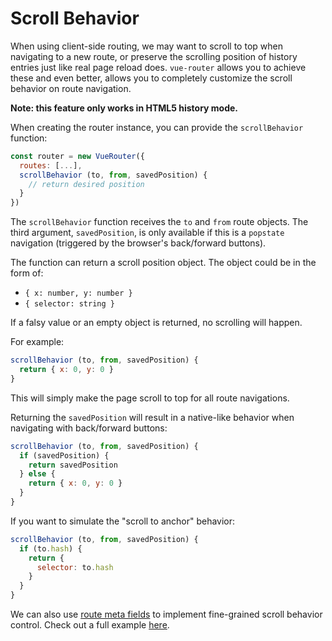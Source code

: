 # Scroll Behavior

When using client-side routing, we may want to scroll to top when navigating to a new route, or preserve the scrolling position of history entries just like real page reload does. `vue-router` allows you to achieve these and even better, allows you to completely customize the scroll behavior on route navigation.

**Note: this feature only works in HTML5 history mode.**

When creating the router instance, you can provide the `scrollBehavior` function:

``` js
const router = new VueRouter({
  routes: [...],
  scrollBehavior (to, from, savedPosition) {
    // return desired position
  }
})
```

The `scrollBehavior` function receives the `to` and `from` route objects. The third argument, `savedPosition`, is only available if this is a `popstate` navigation (triggered by the browser's back/forward buttons).

The function can return a scroll position object. The object could be in the form of:

- `{ x: number, y: number }`
- `{ selector: string }`

If a falsy value or an empty object is returned, no scrolling will happen.

For example:

``` js
scrollBehavior (to, from, savedPosition) {
  return { x: 0, y: 0 }
}
```

This will simply make the page scroll to top for all route navigations.

Returning the `savedPosition` will result in a native-like behavior when navigating with back/forward buttons:

``` js
scrollBehavior (to, from, savedPosition) {
  if (savedPosition) {
    return savedPosition
  } else {
    return { x: 0, y: 0 }
  }
}
```

If you want to simulate the "scroll to anchor" behavior:

``` js
scrollBehavior (to, from, savedPosition) {
  if (to.hash) {
    return {
      selector: to.hash
    }
  }
}
```

We can also use [route meta fields](meta.md) to implement fine-grained scroll behavior control. Check out a full example [here](https://github.com/vuejs/vue-router/blob/dev/examples/scroll-behavior/app.js).
